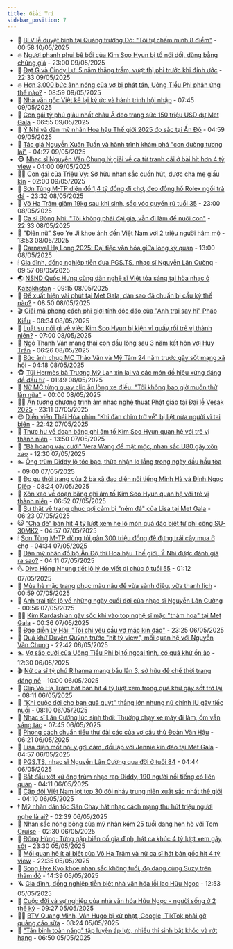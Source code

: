 ```yaml
---
title: Giải Trí
sidebar_position: 7
---
```


<!-- dantri-giai-tri:START -->
- 🤩 [BLV lễ duyệt binh tại Quảng trường Đỏ: &quot;Tôi tự chấm mình 8 điểm&quot;](https://dantri.com.vn/giai-tri/blv-le-duyet-binh-tai-quang-truong-do-toi-tu-cham-minh-8-diem-20250510032842990.htm) - 00:58 10/05/2025
- 🔥 [Người phanh phui bê bối của Kim Soo Hyun bị tố nói dối, dùng bằng chứng giả](https://dantri.com.vn/giai-tri/nguoi-phanh-phui-be-boi-cua-kim-soo-hyun-bi-to-noi-doi-dung-bang-chung-gia-20250509192730113.htm) - 23:00 09/05/2025
- 🚀 [Đạt G và Cindy Lư: 5 năm thăng trầm, vượt thị phi trước khi đính ước](https://dantri.com.vn/giai-tri/dat-g-va-cindy-lu-5-nam-thang-tram-vuot-thi-phi-truoc-khi-dinh-uoc-20250508144517753.htm) - 22:33 09/05/2025
- 🔥 [Hơn 3.000 bức ảnh nóng của vợ bị phát tán, Uông Tiểu Phi phản ứng thế nào?](https://dantri.com.vn/giai-tri/hon-3000-buc-anh-nong-cua-vo-bi-phat-tan-uong-tieu-phi-phan-ung-the-nao-20250509103856553.htm) - 08:59 09/05/2025
- 🌈 [Nhà văn gốc Việt kể lại ký ức và hành trình hội nhập](https://dantri.com.vn/giai-tri/nha-van-goc-viet-ke-lai-ky-uc-va-hanh-trinh-hoi-nhap-20250509140429949.htm) - 07:45 09/05/2025
- 📝 [Con gái tỷ phú giàu nhất châu Á đeo trang sức 150 triệu USD dự Met Gala](https://dantri.com.vn/giai-tri/con-gai-ty-phu-giau-nhat-chau-a-deo-trang-suc-150-trieu-usd-du-met-gala-20250509104511614.htm) - 06:55 09/05/2025
- 💪 [Ý Nhi và dàn mỹ nhân Hoa hậu Thế giới 2025 đọ sắc tại Ấn Độ](https://dantri.com.vn/giai-tri/y-nhi-va-dan-my-nhan-hoa-hau-the-gioi-2025-do-sac-tai-an-do-20250509114606417.htm) - 04:59 09/05/2025
- 🤡 [Tác giả Nguyễn Xuân Tuấn và hành trình khám phá &quot;con đường tương lai&quot;](https://dantri.com.vn/giai-tri/tac-gia-nguyen-xuan-tuan-va-hanh-trinh-kham-pha-con-duong-tuong-lai-20250509111256931.htm) - 04:27 09/05/2025
- 🐵 [Nhạc sĩ Nguyễn Văn Chung lý giải về ca từ tranh cãi ở bài hit hơn 4 tỷ view](https://dantri.com.vn/giai-tri/nhac-si-nguyen-van-chung-ly-giai-ve-ca-tu-tranh-cai-o-bai-hit-hon-4-ty-view-20250509000140437.htm) - 04:00 09/05/2025
- 🧑‍🏫 [Con gái của Triệu Vy: Sở hữu nhan sắc cuốn hút, được cha mẹ giấu kín](https://dantri.com.vn/giai-tri/con-gai-cua-trieu-vy-so-huu-nhan-sac-cuon-hut-duoc-cha-me-giau-kin-20250508122544613.htm) - 02:00 09/05/2025
- 💂 [Sơn Tùng M-TP diện đồ 1,4 tỷ đồng đi chợ, đeo đồng hồ Rolex ngồi trà đá](https://dantri.com.vn/giai-tri/son-tung-m-tp-dien-do-14-ty-dong-di-cho-deo-dong-ho-rolex-ngoi-tra-da-20250508132026431.htm) - 23:32 08/05/2025
- 🤠 [Võ Hạ Trâm giảm 19kg sau khi sinh, sắc vóc quyến rũ tuổi 35](https://dantri.com.vn/giai-tri/vo-ha-tram-giam-19kg-sau-khi-sinh-sac-voc-quyen-ru-tuoi-35-20250507212318685.htm) - 23:00 08/05/2025
- 🫶 [Ca sĩ Đông Nhi: &quot;Tôi không phải đại gia, vẫn đi làm để nuôi con&quot;](https://dantri.com.vn/giai-tri/ca-si-dong-nhi-toi-khong-phai-dai-gia-van-di-lam-de-nuoi-con-20250504214700204.htm) - 22:33 08/05/2025
- 🦏 [&quot;Điên nữ&quot; Seo Ye Ji khoe ảnh đến Việt Nam với 2 triệu người hâm mộ](https://dantri.com.vn/giai-tri/dien-nu-seo-ye-ji-khoe-anh-den-viet-nam-voi-2-trieu-nguoi-ham-mo-20250508130144062.htm) - 13:53 08/05/2025
- 🧰 [Carnaval Hạ Long 2025: Đại tiệc văn hóa giữa lòng kỳ quan](https://dantri.com.vn/giai-tri/carnaval-ha-long-2025-dai-tiec-van-hoa-giua-long-ky-quan-20250508184158263.htm) - 13:00 08/05/2025
- 🕯 [Gia đình, đồng nghiệp tiễn đưa PGS.TS, nhạc sĩ Nguyễn Lân Cường](https://dantri.com.vn/giai-tri/gia-dinh-dong-nghiep-tien-dua-pgsts-nhac-si-nguyen-lan-cuong-20250508155754587.htm) - 09:57 08/05/2025
- 🌏 [NSND Quốc Hưng cùng dàn nghệ sĩ Việt tỏa sáng tại hòa nhạc ở Kazakhstan](https://dantri.com.vn/giai-tri/nsnd-quoc-hung-cung-dan-nghe-si-viet-toa-sang-tai-hoa-nhac-o-kazakhstan-20250508160002532.htm) - 09:15 08/05/2025
- 🌈 [Để xuất hiện vài phút tại Met Gala, dàn sao đã chuẩn bị cầu kỳ thế nào?](https://dantri.com.vn/giai-tri/de-xuat-hien-vai-phut-tai-met-gala-dan-sao-da-chuan-bi-cau-ky-the-nao-20250508141751007.htm) - 08:50 08/05/2025
- 🎬 [Giải mã phong cách phi giới tính độc đáo của &quot;Anh trai say hi&quot; Pháp Kiều](https://dantri.com.vn/giai-tri/giai-ma-phong-cach-phi-gioi-tinh-doc-dao-cua-anh-trai-say-hi-phap-kieu-20250508103819445.htm) - 08:34 08/05/2025
- 👀 [Luật sư nói gì về việc Kim Soo Hyun bị kiện vì quấy rối trẻ vị thành niên?](https://dantri.com.vn/giai-tri/luat-su-noi-gi-ve-viec-kim-soo-hyun-bi-kien-vi-quay-roi-tre-vi-thanh-nien-20250508111757207.htm) - 07:00 08/05/2025
- 🧰 [Ngô Thanh Vân mang thai con đầu lòng sau 3 năm kết hôn với Huy Trần](https://dantri.com.vn/giai-tri/ngo-thanh-van-mang-thai-con-dau-long-sau-3-nam-ket-hon-voi-huy-tran-20250508125616097.htm) - 06:26 08/05/2025
- 🧰 [Bức ảnh chụp MC Thảo Vân và Mỹ Tâm 24 năm trước gây sốt mạng xã hội](https://dantri.com.vn/giai-tri/buc-anh-chup-mc-thao-van-va-my-tam-24-nam-truoc-gay-sot-mang-xa-hoi-20250507235846466.htm) - 04:18 08/05/2025
- 🐵 [Túi Hermès bà Trương Mỹ Lan xin lại và các món đồ hiệu xứng đáng để đầu tư](https://dantri.com.vn/giai-tri/tui-hermes-ba-truong-my-lan-xin-lai-va-cac-mon-do-hieu-xung-dang-de-dau-tu-20250428090540842.htm) - 01:49 08/05/2025
- 🐘 [Nữ MC từng quay clip ăn lòng xe điếu: &quot;Tôi không bao giờ muốn thử lần nữa&quot;](https://dantri.com.vn/giai-tri/nu-mc-tung-quay-clip-an-long-xe-dieu-toi-khong-bao-gio-muon-thu-lan-nua-20250507173630922.htm) - 00:00 08/05/2025
- 🧑‍💻 [Ấn tượng chương trình âm nhạc nghệ thuật Phật giáo tại Đại lễ Vesak 2025](https://dantri.com.vn/giai-tri/an-tuong-chuong-trinh-am-nhac-nghe-thuat-phat-giao-tai-dai-le-vesak-2025-20250508001427603.htm) - 23:11 07/05/2025
- 😎 [Diễn viên Thái Hòa phim &quot;Khi đàn chim trở về&quot; bị liệt nửa người vì tai biến](https://dantri.com.vn/giai-tri/dien-vien-thai-hoa-phim-khi-dan-chim-tro-ve-bi-liet-nua-nguoi-vi-tai-bien-20250507221952513.htm) - 22:42 07/05/2025
- 🧰 [Thực hư về đoạn băng ghi âm tố Kim Soo Hyun quan hệ với trẻ vị thành niên](https://dantri.com.vn/giai-tri/thuc-hu-ve-doan-bang-ghi-am-to-kim-soo-hyun-quan-he-voi-tre-vi-thanh-nien-20250507193039359.htm) - 13:50 07/05/2025
- 🧰 [&quot;Bà hoàng váy cưới&quot; Vera Wang để mặt mộc, nhan sắc U80 gây xôn xao](https://dantri.com.vn/giai-tri/ba-hoang-vay-cuoi-vera-wang-de-mat-moc-nhan-sac-u80-gay-xon-xao-20250507120306502.htm) - 12:30 07/05/2025
- 🏊 [Ông trùm Diddy lộ tóc bạc, thừa nhận lo lắng trong ngày đầu hầu tòa](https://dantri.com.vn/giai-tri/ong-trum-diddy-lo-toc-bac-thua-nhan-lo-lang-trong-ngay-dau-hau-toa-20250507101007583.htm) - 09:00 07/05/2025
- 🌋 [Đọ gu thời trang của 2 bà xã đạo diễn nổi tiếng Minh Hà và Đinh Ngọc Diệp](https://dantri.com.vn/giai-tri/do-gu-thoi-trang-cua-2-ba-xa-dao-dien-noi-tieng-minh-ha-va-dinh-ngoc-diep-20250507104921266.htm) - 08:24 07/05/2025
- 🔭 [Xôn xao về đoạn băng ghi âm tố Kim Soo Hyun quan hệ với trẻ vị thành niên](https://dantri.com.vn/giai-tri/xon-xao-ve-doan-bang-ghi-am-to-kim-soo-hyun-quan-he-voi-tre-vi-thanh-nien-20250507132747993.htm) - 06:52 07/05/2025
- 📝 [Sự thật về trang phục gợi cảm bị &quot;ném đá&quot; của Lisa tại Met Gala](https://dantri.com.vn/giai-tri/su-that-ve-trang-phuc-goi-cam-bi-nem-da-cua-lisa-tai-met-gala-20250507120839455.htm) - 06:23 07/05/2025
- 😺 [&quot;Cha đẻ&quot; bản hit 4 tỷ lượt xem hé lộ món quà đặc biệt từ phi công SU-30MK2](https://dantri.com.vn/giai-tri/cha-de-ban-hit-4-ty-luot-xem-he-lo-mon-qua-dac-biet-tu-phi-cong-su-30mk2-20250507102835241.htm) - 04:57 07/05/2025
- 🕯 [Sơn Tùng M-TP dùng túi gần 300 triệu đồng để đựng trái cây mua ở chợ](https://dantri.com.vn/giai-tri/son-tung-m-tp-dung-tui-gan-300-trieu-dong-de-dung-trai-cay-mua-o-cho-20250507094353421.htm) - 04:34 07/05/2025
- 🦄 [Dàn mỹ nhân đổ bộ Ấn Độ thi Hoa hậu Thế giới, Ý Nhi được đánh giá ra sao?](https://dantri.com.vn/giai-tri/dan-my-nhan-do-bo-an-do-thi-hoa-hau-the-gioi-y-nhi-duoc-danh-gia-ra-sao-20250507105053053.htm) - 04:11 07/05/2025
- 🌜 [Diva Hồng Nhung tiết lộ lý do viết di chúc ở tuổi 55](https://dantri.com.vn/giai-tri/diva-hong-nhung-tiet-lo-ly-do-viet-di-chuc-o-tuoi-55-20250507023131281.htm) - 01:12 07/05/2025
- 👹 [Mùa hè mặc trang phục màu nâu để vừa sành điệu, vừa thanh lịch](https://dantri.com.vn/giai-tri/mua-he-mac-trang-phuc-mau-nau-de-vua-sanh-dieu-vua-thanh-lich-20250423140147121.htm) - 00:59 07/05/2025
- 🚀 [Anh trai tiết lộ về những ngày cuối đời của nhạc sĩ Nguyễn Lân Cường](https://dantri.com.vn/giai-tri/anh-trai-tiet-lo-ve-nhung-ngay-cuoi-doi-cua-nhac-si-nguyen-lan-cuong-20250506222036382.htm) - 00:56 07/05/2025
- 🧑‍💻 [Kim Kardashian gây sốc khi vào top nghệ sĩ mặc &quot;thảm họa&quot; tại Met Gala](https://dantri.com.vn/giai-tri/kim-kardashian-gay-soc-khi-vao-top-nghe-si-mac-tham-hoa-tai-met-gala-20250506174520527.htm) - 00:36 07/05/2025
- 🦩 [Đạo diễn Lý Hải: &quot;Tôi chỉ yêu cầu vợ mặc kín đáo&quot;](https://dantri.com.vn/giai-tri/dao-dien-ly-hai-toi-chi-yeu-cau-vo-mac-kin-dao-20250502081433789.htm) - 23:25 06/05/2025
- 💫 [Quá khứ Duyên Quỳnh trước &quot;hit tỷ view&quot;, mối quan hệ với Nguyễn Văn Chung](https://dantri.com.vn/giai-tri/qua-khu-duyen-quynh-truoc-hit-ty-view-moi-quan-he-voi-nguyen-van-chung-20250506121615773.htm) - 22:42 06/05/2025
- 🏊 [Vợ sắp cưới của Uông Tiểu Phi bị tố ngoại tình, có quá khứ ồn ào](https://dantri.com.vn/giai-tri/vo-sap-cuoi-cua-uong-tieu-phi-bi-to-ngoai-tinh-co-qua-khu-on-ao-20250506132012192.htm) - 12:30 06/05/2025
- 🎬 [Nữ ca sĩ tỷ phú Rihanna mang bầu lần 3, sở hữu đế chế thời trang đáng nể](https://dantri.com.vn/giai-tri/nu-ca-si-ty-phu-rihanna-mang-bau-lan-3-so-huu-de-che-thoi-trang-dang-ne-20250506121138245.htm) - 10:00 06/05/2025
- 💃 [Clip Võ Hạ Trâm hát bản hit 4 tỷ lượt xem trong quá khứ gây sốt trở lại](https://dantri.com.vn/giai-tri/clip-vo-ha-tram-hat-ban-hit-4-ty-luot-xem-trong-qua-khu-gay-sot-tro-lai-20250506130944593.htm) - 08:11 06/05/2025
- 🌊 [&quot;Khi cuộc đời cho bạn quả quýt&quot; thắng lớn nhưng nữ chính IU gây tiếc nuối](https://dantri.com.vn/giai-tri/khi-cuoc-doi-cho-ban-qua-quyt-thang-lon-nhung-nu-chinh-iu-gay-tiec-nuoi-20250506103216589.htm) - 08:10 06/05/2025
- 🧰 [Nhạc sĩ Lân Cường lúc sinh thời: Thường chạy xe máy đi làm, ốm vẫn sáng tác](https://dantri.com.vn/giai-tri/nhac-si-lan-cuong-luc-sinh-thoi-thuong-chay-xe-may-di-lam-om-van-sang-tac-20250506131235687.htm) - 07:45 06/05/2025
- 🦣 [Phong cách chuẩn tiểu thư đài các của vợ cầu thủ Đoàn Văn Hậu](https://dantri.com.vn/giai-tri/phong-cach-chuan-tieu-thu-dai-cac-cua-vo-cau-thu-doan-van-hau-20250504221421728.htm) - 06:21 06/05/2025
- 🥷 [Lisa diện mốt nội y gợi cảm, đối lập với Jennie kín đáo tại Met Gala](https://dantri.com.vn/giai-tri/lisa-dien-mot-noi-y-goi-cam-doi-lap-voi-jennie-kin-dao-tai-met-gala-20250506101618330.htm) - 04:57 06/05/2025
- 🦏 [PGS.TS, nhạc sĩ Nguyễn Lân Cường qua đời ở tuổi 84](https://dantri.com.vn/giai-tri/pgsts-nhac-si-nguyen-lan-cuong-qua-doi-o-tuoi-84-20250506113327345.htm) - 04:44 06/05/2025
- 🫶 [Bắt đầu xét xử ông trùm nhạc rap Diddy, 190 người nổi tiếng có liên quan](https://dantri.com.vn/giai-tri/bat-dau-xet-xu-ong-trum-nhac-rap-diddy-190-nguoi-noi-tieng-co-lien-quan-20250506095913143.htm) - 04:11 06/05/2025
- 💼 [Cặp đôi Việt Nam lọt top 30 đôi nhảy trung niên xuất sắc nhất thế giới](https://dantri.com.vn/giai-tri/cap-doi-viet-nam-lot-top-30-doi-nhay-trung-nien-xuat-sac-nhat-the-gioi-20250506112720259.htm) - 04:10 06/05/2025
- 🕴 [Mỹ nhân dân tộc Sán Chay hát nhạc cách mạng thu hút triệu người nghe là ai?](https://dantri.com.vn/giai-tri/my-nhan-dan-toc-san-chay-hat-nhac-cach-mang-thu-hut-trieu-nguoi-nghe-la-ai-20250506071802423.htm) - 02:39 06/05/2025
- 🐲 [Nhan sắc nóng bỏng của mỹ nhân kém 25 tuổi đang hẹn hò với Tom Cruise](https://dantri.com.vn/giai-tri/nhan-sac-nong-bong-cua-my-nhan-kem-25-tuoi-dang-hen-ho-voi-tom-cruise-20250505115135856.htm) - 02:30 06/05/2025
- 🐘 [Đông Hùng: Từng gặp biến cố gia đình, hát ca khúc 4 tỷ lượt xem gây sốt](https://dantri.com.vn/giai-tri/dong-hung-tung-gap-bien-co-gia-dinh-hat-ca-khuc-4-ty-luot-xem-gay-sot-20250506024126599.htm) - 23:30 05/05/2025
- 🤭 [Mối quan hệ ít ai biết của Võ Hạ Trâm và nữ ca sĩ hát bản gốc hit 4 tỷ view](https://dantri.com.vn/giai-tri/moi-quan-he-it-ai-biet-cua-vo-ha-tram-va-nu-ca-si-hat-ban-goc-hit-4-ty-view-20250505160709240.htm) - 22:35 05/05/2025
- 💯 [Song Hye Kyo khoe nhan sắc không tuổi, đọ dáng cùng Suzy trên thảm đỏ](https://dantri.com.vn/giai-tri/song-hye-kyo-khoe-nhan-sac-khong-tuoi-do-dang-cung-suzy-tren-tham-do-20250505195047042.htm) - 14:39 05/05/2025
- 🪜 [Gia đình, đồng nghiệp tiễn biệt nhà văn hóa lỗi lạc Hữu Ngọc](https://dantri.com.vn/giai-tri/gia-dinh-dong-nghiep-tien-biet-nha-van-hoa-loi-lac-huu-ngoc-20250505180010984.htm) - 12:53 05/05/2025
- 👹 [Cuộc đời và sự nghiệp của nhà văn hóa Hữu Ngọc - người sống ở 2 thế kỷ](https://dantri.com.vn/giai-tri/cuoc-doi-va-su-nghiep-cua-nha-van-hoa-huu-ngoc-nguoi-song-o-2-the-ky-20250505152731876.htm) - 09:27 05/05/2025
- 🧑‍🏫 [BTV Quang Minh, Vân Hugo bị xử phạt, Google, TikTok phải gỡ quảng cáo sữa](https://dantri.com.vn/giai-tri/btv-quang-minh-van-hugo-bi-xu-phat-google-tiktok-phai-go-quang-cao-sua-20250505145353833.htm) - 08:24 05/05/2025
- 🐘 [&quot;Tân binh toàn năng&quot; tập luyện áp lực, nhiều thí sinh bật khóc và rớt hạng](https://dantri.com.vn/giai-tri/tan-binh-toan-nang-tap-luyen-ap-luc-nhieu-thi-sinh-bat-khoc-va-rot-hang-20250505122737691.htm) - 06:50 05/05/2025<!-- dantri-giai-tri:END -->
